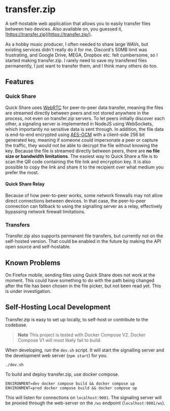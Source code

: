 # transfer.zip
A self-hostable web application that allows you to easily transfer files between two devices. Also available on, you guessed it, [https://transfer.zip](https://transfer.zip/).

As a hobby music producer, I often needed to share large WAVs, but existing services didn't really do it for me. Discord's 50MB limit was frustrating, and Google Drive, MEGA, Dropbox etc. felt cumbersome, so I started making transfer.zip. I rarely need to save my transfered files permanently, I just want to transfer them, and I think many others do too.

## Features

### Quick Share

Quick Share uses [WebRTC](http://www.webrtc.org/) for peer-to-peer data transfer, meaning the files are streamed directly between peers and not stored anywhere in the process, not even on transfer.zip servers. To let peers initially discover each other, a signaling server is implemented in NodeJS using WebSockets, which importantly no sensitive data is sent through. In addition, the file data is end-to-end encrypted using [AES-GCM](https://en.wikipedia.org/wiki/Galois/Counter_Mode) with a client-side 256 bit generated key, meaning if someone could impersonate a peer or capture the traffic, they would not be able to decrypt the file without knowing the key. Because the file is streamed directly between peers, there are **no file size or bandwidth limitations**. The easiest way to Quick Share a file is to scan the QR code containing the file link and encryption key. It is also possible to copy the link and share it to the recipient over what medium you prefer the most. 

#### Quick Share Relay

Because of how peer-to-peer works, some network firewalls may not allow direct connections between devices. In that case, the peer-to-peer connection can fallback to using the signalling server as a relay, effectively bypassing network firewall limitations. 

### Transfers

Transfer.zip also supports permanent file transfers, but currently not on the self-hosted version. That could be enabled in the future by making the API open source and self-hostable.

## Known Problems

On Firefox mobile, sending files using Quick Share does not work at the moment. This could have something to do with the path being changed after the file has been chosen in the file picker, but not been read yet. This is under investigation.

## Self-Hosting Local Development

Transfer.zip is easy to set up locally, to self-host or contribute to the codebase.

> **Note**
> This project is tested with Docker Compose V2. Docker Compose V1 will most likely fail to build.

When developing, run the `dev.sh` script. It will start the signalling server and the development web server (`npm start`) for you.
```
./dev.sh
```

To build and deploy transfer.zip, use docker compose.
```
ENVIRONMENT=dev docker compose build && docker compose up
ENVIRONMENT=prod docker compose build && docker compose up
```
This will listen for connections on `localhost:9001`. The signaling server will be proxied through the web-server on the `/ws` endpoint (`localhost:9001/ws`).
